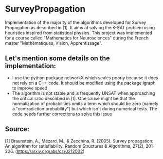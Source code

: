 # SurveyPropagation

Implementation of the majority of the algorithms developed for Survey Propogation as described in [1]. It aims at solving the K-SAT problem using heuristics inspired from statistical physics. This project was implemented for a course called "Mathematics for Neurosciences" during the French master "Mathématiques, Vision, Apprentissage".

Let's mention some details on the implementation:
------

- I use the python package networkX which scales poorly because it does not rely on a C++ code. It should be modified using the package igraph to improve speed
- The algorithm is not stable and is frequently UNSAT when approaching the critical ratio described in [1]. One cause might be that the normalization of probabilities omits a term which should be zero (namely a "contradiction probability") but which isn't during numerical tests. The code needs further corrections to solve this issue

Source:
------

[1] Braunstein, A., Mézard, M., & Zecchina, R. (2005). Survey propagation: An algorithm for satisfiability. Random Structures & Algorithms, 27(2), 201-226. (https://arxiv.org/abs/cs/0212002) 
